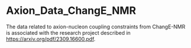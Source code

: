 # Axion_Data_ChangE_NMR
The data related to axion-nucleon coupling constraints from ChangE-NMR is associated with the research project described in https://arxiv.org/pdf/2309.16600.pdf.
